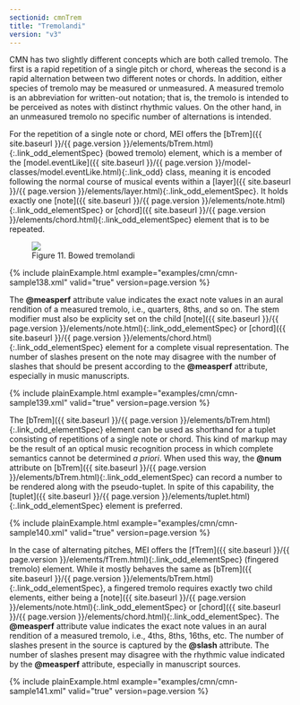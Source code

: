 ```yaml
---
sectionid: cmnTrem
title: "Tremolandi"
version: "v3"
---
```





CMN has two slightly different concepts which are both called tremolo. The
first is a rapid repetition of a single pitch or chord, whereas the second is a rapid
alternation between two different notes or chords. In addition, either species of
tremolo
may be measured or unmeasured. A measured tremolo is an
abbreviation for written-out notation; that is, the tremolo is intended to be perceived
as
notes with distinct rhythmic values. On the other hand, in an unmeasured tremolo no
specific number of alternations is intended.

For the repetition of a single note or chord, MEI offers the [bTrem]({{ site.baseurl }}/{{ page.version }}/elements/bTrem.html){:.link_odd_elementSpec}
(bowed tremolo) element, which is a member of the [model.eventLike]({{ site.baseurl }}/{{ page.version }}/model-classes/model.eventLike.html){:.link_odd} class, meaning it is encoded following the normal course of
musical events within a [layer]({{ site.baseurl }}/{{ page.version }}/elements/layer.html){:.link_odd_elementSpec}. It holds exactly one [note]({{ site.baseurl }}/{{ page.version }}/elements/note.html){:.link_odd_elementSpec} or [chord]({{ site.baseurl }}/{{ page.version }}/elements/chord.html){:.link_odd_elementSpec} element that is to be repeated.

<figure class="figure">
   <img src="../../../../guidelines/v3/Images/ExampleImages/btrem-a-20100510.png" class="img-responsive"></img>
   <figcaption class="figure-caption">Figure 11. Bowed tremolandi</figcaption>
</figure>
{% include plainExample.html example="examples/cmn/cmn-sample138.xml" valid="true" version=page.version %}


The **@measperf** attribute value indicates the exact note values in an aural
rendition of a measured tremolo, i.e., quarters, 8ths, and so on. The stem modifier
must
also be explicity set on the child [note]({{ site.baseurl }}/{{ page.version }}/elements/note.html){:.link_odd_elementSpec} or [chord]({{ site.baseurl }}/{{ page.version }}/elements/chord.html){:.link_odd_elementSpec} element for a complete visual representation. The number of slashes present
on the note may disagree with the number of slashes that should be present according
to
the **@measperf** attribute, especially in music manuscripts.

{% include plainExample.html example="examples/cmn/cmn-sample139.xml" valid="true" version=page.version %}


The [bTrem]({{ site.baseurl }}/{{ page.version }}/elements/bTrem.html){:.link_odd_elementSpec} element can be used as shorthand for a tuplet consisting
of repetitions of a single note or chord. This kind of markup may be the result of
an
optical music recognition process in which complete semantics cannot be determined
*a priori*. When used this way, the **@num** attribute on [bTrem]({{ site.baseurl }}/{{ page.version }}/elements/bTrem.html){:.link_odd_elementSpec} can record a number to be rendered along with the pseudo-tuplet.
In spite of this capability, the [tuplet]({{ site.baseurl }}/{{ page.version }}/elements/tuplet.html){:.link_odd_elementSpec} element is preferred.

{% include plainExample.html example="examples/cmn/cmn-sample140.xml" valid="true" version=page.version %}


In the case of alternating pitches, MEI offers the [fTrem]({{ site.baseurl }}/{{ page.version }}/elements/fTrem.html){:.link_odd_elementSpec} (fingered
tremolo) element. While it mostly behaves the same as [bTrem]({{ site.baseurl }}/{{ page.version }}/elements/bTrem.html){:.link_odd_elementSpec}, a
fingered tremolo requires exactly two child elements, either being a [note]({{ site.baseurl }}/{{ page.version }}/elements/note.html){:.link_odd_elementSpec} or [chord]({{ site.baseurl }}/{{ page.version }}/elements/chord.html){:.link_odd_elementSpec}. The **@measperf** attribute value
indicates the exact note values in an aural rendition of a measured tremolo, i.e.,
4ths,
8ths, 16ths, etc. The number of slashes present in the source is captured by the
**@slash** attribute. The number of slashes present may disagree with the rhythmic
value indicated by the **@measperf** attribute, especially in manuscript
sources.


{% include plainExample.html example="examples/cmn/cmn-sample141.xml" valid="true" version=page.version %}


